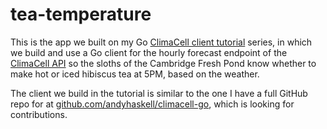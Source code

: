 # tea-temperature

This is the app we built on my Go [ClimaCell client tutorial]() series, in which we build and use a Go client for the hourly forecast endpoint of the [ClimaCell API](https://www.climacell.co/weather-api/docs/) so the sloths of the Cambridge Fresh Pond know whether to make hot or iced hibiscus tea at 5PM, based on the weather.

The client we build in the tutorial is similar to the one I have a full GitHub repo for at [github.com/andyhaskell/climacell-go](github.com/andyhaskell/climacell-go), which is looking for contributions.